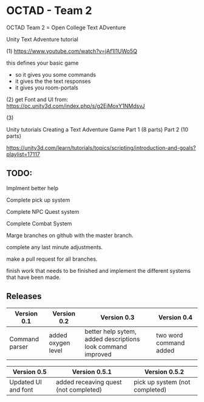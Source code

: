 # OCTAD - Team 2
OCTAD Team 2 = Open College Text ADventure

Unity Text Adventure tutorial

(1)
https://www.youtube.com/watch?v=jAf1I1UWo5Q

this defines your basic game
- so it gives you some commands
- it gives the the text responses
- it gives you room-portals

	
(2)
get Font and UI from:
https://oc.unity3d.com/index.php/s/g2EjMoxY1NMdsvJ

(3)
	 	
Unity tutorials 
Creating a Text Adventure Game
Part 1 (8 parts)
Part 2 (10 parts)

https://unity3d.com/learn/tutorials/topics/scripting/introduction-and-goals?playlist=17117

TODO:
----
Implment better help

Complete pick up system

Complete NPC Quest system

Complete Combat System

Marge branches on github with the master branch.

complete any last minute adjustments.

make a pull request for all branches.

finish work that needs to be finished and implement the different systems that have been made.

Releases
----

Version 0.1   | Version 0.2   |Version 0.3   |Version 0.4 | 
------------- |------------- |-------------|-------------|
|Command parser| added oxygen level  |better help sytem, added descriptions look command improved | two word command added |
                        
Version 0.5   | Version 0.5.1   |Version 0.5.2   |
------------- |------------- |-------------|
|Updated UI and font |added receaving quest (not completed) |pick up system (not completed) |
